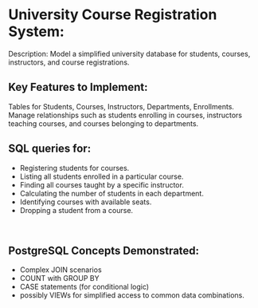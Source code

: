 # University Course Registration System:

Description: Model a simplified university database for students, courses, instructors, and course registrations.
<br/>

## Key Features to Implement:
Tables for Students, Courses, Instructors, Departments, Enrollments.
<br/>
Manage relationships such as students enrolling in courses, instructors teaching courses, and courses belonging to departments.


## SQL queries for:
- Registering students for courses.
- Listing all students enrolled in a particular course.
- Finding all courses taught by a specific instructor.
- Calculating the number of students in each department.
- Identifying courses with available seats.
- Dropping a student from a course.
<br/>

## PostgreSQL Concepts Demonstrated:
- Complex JOIN scenarios
- COUNT with GROUP BY
- CASE statements (for conditional logic)
- possibly VIEWs for simplified access to common data combinations.
